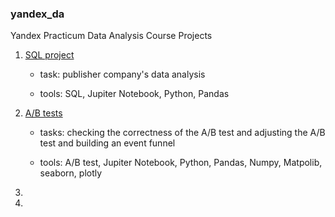 ### yandex_da
Yandex Practicum Data Analysis Course Projects

1. [SQL project](https://github.com/ikashkovskiy/yandex_da/blob/main/sql_final_kashkovskiy_54.ipynb)

    - task: publisher company's data analysis
    
    - tools: SQL, Jupiter Notebook, Python, Pandas

2. [A/B tests](https://github.com/ikashkovskiy/yandex_da/blob/main/ab_test_shop.ipynb)
   
   - tasks: checking the correctness of the A/B test and adjusting the A/B test and building an event funnel
  
   - tools: A/B test, Jupiter Notebook, Python, Pandas, Numpy, Matpolib, seaborn, plotly
5.
6.
